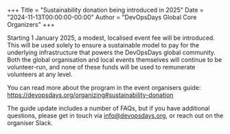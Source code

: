 +++
Title = "Sustainability donation being introduced in 2025"
Date = "2024-11-13T00:00:00-00:00"
Author = "DevOpsDays Global Core Organizers"
+++

Starting 1 January 2025, a modest, localised event fee will be introduced. This
will be used solely to ensure a sustainable model to pay for the underlying
infrastructure that powers the DevOpsDays global community. Both the global
organisation and local events themselves will continue to be volunteer-run, and
none of these funds will be used to remunerate volunteers at any level.

You can read more about the program in the event organisers
guide: <https://devopsdays.org/organizing#sustainability-donation>

The guide update includes a number of FAQs, but if you have additional questions,
please get in touch via [info@devopsdays.org](mailto:info@devopsdays.org), 
or reach out on the organiser Slack.
